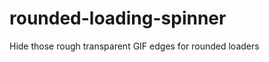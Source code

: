rounded-loading-spinner
=======================

Hide those rough transparent GIF edges for rounded loaders